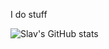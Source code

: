 I do stuff

![Slav's GitHub stats](https://github-readme-stats.vercel.app/api?username=SlavicMan&show_icons=true&theme=tokyonight)
